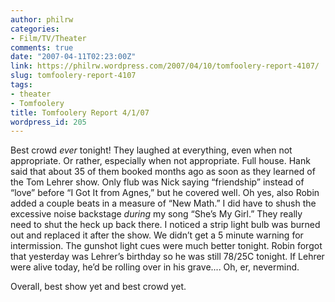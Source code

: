 ```yaml
---
author: philrw
categories:
- Film/TV/Theater
comments: true
date: "2007-04-11T02:23:00Z"
link: https://philrw.wordpress.com/2007/04/10/tomfoolery-report-4107/
slug: tomfoolery-report-4107
tags:
- theater
- Tomfoolery
title: Tomfoolery Report 4/1/07
wordpress_id: 205
---
```


Best crowd _ever_ tonight! They laughed at everything, even
when not appropriate. Or rather, especially when not appropriate. Full
house. Hank said that about 35 of them booked months ago as soon as they
learned of the Tom Lehrer show. Only flub was Nick saying “friendship”
instead of “love” before “I Got It from Agnes,” but he covered well. Oh
yes, also Robin added a couple beats in a measure of “New Math.” I did
have to shush the excessive noise backstage _during_ my song
“She’s My Girl.” They really need to shut the heck up back there. I
noticed a strip light bulb was burned out and replaced it after the
show. We didn’t get a 5 minute warning for intermission. The gunshot
light cues were much better tonight. Robin forgot that yesterday was
Lehrer’s birthday so he was still 78/25C tonight. If Lehrer were alive
today, he’d be rolling over in his grave.... Oh, er, nevermind.




Overall, best show yet and best crowd yet.




